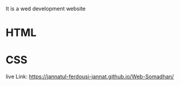 It is a wed development website
# HTML 
# CSS
live Link: https://jannatul-ferdousi-jannat.github.io/Web-Somadhan/
